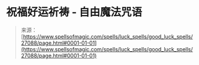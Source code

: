 <!--yml

category: 未分类

date: 2024-06-12 19:15:46

-->

# 祝福好运祈祷 - 自由魔法咒语

> 来源：[https://www.spellsofmagic.com/spells/luck_spells/good_luck_spells/27088/page.html#0001-01-01](https://www.spellsofmagic.com/spells/luck_spells/good_luck_spells/27088/page.html#0001-01-01)
